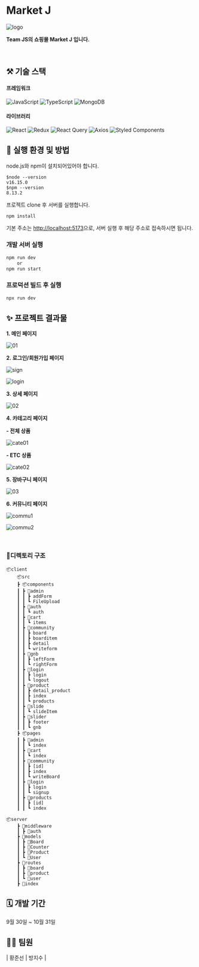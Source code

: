 # Market J

![logo](https://user-images.githubusercontent.com/48309309/198953532-66ccad4c-4aee-4701-bdb3-69fa9f36906d.PNG)

**Team JS의 쇼핑몰 Market J 입니다.**

<br>

## ⚒️ 기술 스택

#### 프레임워크

![JavaScript](https://img.shields.io/badge/javascript-%23323330.svg?style=for-the-badge&logo=javascript&logoColor=%23F7DF1E)
![TypeScript](https://img.shields.io/badge/typescript-%23007ACC.svg?style=for-the-badge&logo=typescript&logoColor=white)
![MongoDB](https://img.shields.io/badge/MongoDB-%234ea94b.svg?style=for-the-badge&logo=mongodb&logoColor=white)

#### 라이브러리

![React](https://img.shields.io/badge/react-61DAFB?style=for-the-badge&logo=react&logoColor=black)
![Redux](https://img.shields.io/badge/redux-%23593d88.svg?style=for-the-badge&logo=redux&logoColor=white)
![React Query](https://img.shields.io/badge/-React%20Query-FF4154?style=for-the-badge&logo=react%20query&logoColor=white)
![Axios](https://img.shields.io/badge/axios-%23323330.svg?style=for-the-badge)
![Styled Components](https://img.shields.io/badge/styled--components-DB7093?style=for-the-badge&logo=styled-components&logoColor=white)

## 📃 실행 환경 및 방법

node.js와 npm이 설치되어있어야 합니다.

```
$node --version
v16.15.0
$npm --version
8.13.2
```

프로젝트 clone 후 서버를 실행합니다.

```
npm install
```

기본 주소는 [http://localhost:5173](http://localhost:4000)으로, 서버 실행 후 해당 주소로 접속하시면 됩니다.

### 개발 서버 실행

```bash
npm run dev
    or
npm run start
```

### 프로덕션 빌드 후 실행

```bash
npx run dev
```

## ✨ 프로젝트 결과물

**1.  메인 페이지**

![01](https://user-images.githubusercontent.com/48309309/198954428-c5fd0200-63a2-4f02-a07d-88540285fd29.PNG)

**2.  로그인/회원가입 페이지**

![sign](https://user-images.githubusercontent.com/48309309/198956741-8766e204-75ed-447c-aa4c-b3c00cd5b4c2.PNG)

![login](https://user-images.githubusercontent.com/48309309/198956350-df6f7609-f258-4c6f-90bb-67c10885c91c.PNG)

**3.  상세 페이지**

![02](https://user-images.githubusercontent.com/48309309/198954601-51afca54-9141-4100-866b-3a6da8ca4a94.PNG)

**4.  카테고리 페이지**

**- 전체 상품**

![cate01](https://user-images.githubusercontent.com/48309309/199021375-d1730700-bdb3-462f-922f-f0a1ec030de5.PNG)

**- ETC 상품**

![cate02](https://user-images.githubusercontent.com/48309309/199021380-0d6d5e32-55bc-4560-8532-7b565c91830a.PNG)

**5.  장바구니 페이지**

![03](https://user-images.githubusercontent.com/71222288/199019929-75046ec3-91a3-4338-826e-0fe48e09b9d3.PNG)

**6. 커뮤니티 페이지**

![commu1](https://user-images.githubusercontent.com/48309309/198956534-4fc646dd-7d87-4133-aef6-65b988473247.PNG)

![commu2](https://user-images.githubusercontent.com/48309309/198956528-11f8042c-0b61-4dff-852d-b5095173f5ec.PNG)


<br>

### 📁디렉토리 구조

```
📦client
    📦src
    ┣ 📦components
    ┃ ┣ 📂admin
    ┃ ┃ ┣ addForm
    ┃ ┃ ┗ FileUpload
    ┃ ┣ 📂auth
    ┃ ┃ ┗ auth
    ┃ ┣ 📂cart
    ┃ ┃ ┗ items
    ┃ ┣ 📂community
    ┃ ┃ ┣ board
    ┃ ┃ ┣ boarditem
    ┃ ┃ ┣ detail
    ┃ ┃ ┗ writeform
    ┃ ┣ 📂gnb
    ┃ ┃ ┣ leftForm
    ┃ ┃ ┗ rightForm
    ┃ ┣ 📂login
    ┃ ┃ ┣ login
    ┃ ┃ ┗ logout
    ┃ ┣ 📂product
    ┃ ┃ ┣ detail_product
    ┃ ┃ ┣ index
    ┃ ┃ ┗ products
    ┃ ┣ 📂slide
    ┃ ┃ ┗ slideItem
    ┃ ┣ 📂slider
    ┃ ┃ ┣ footer
    ┃ ┃ ┗ gnb
    ┣ 📦pages
    ┃ ┣ 📂admin
    ┃ ┃ ┗ index
    ┃ ┣ 📂cart
    ┃ ┃ ┗ index
    ┃ ┣ 📂community
    ┃ ┃ ┣ [id]
    ┃ ┃ ┣ index
    ┃ ┃ ┗ writeBoard
    ┃ ┣ 📂login
    ┃ ┃ ┣ login
    ┃ ┃ ┗ signup
    ┃ ┣ 📂products
    ┃ ┃ ┣ [id]
    ┃ ┃ ┗ index

📦server
    ┣ 📂middleware
    ┃ ┣ 📜auth
    ┣ 📂models
    ┃ ┣ 📜Board
    ┃ ┣ 📜Counter
    ┃ ┣ 📜Product
    ┃ ┗ 📜User
    ┣ 📂routes
    ┃ ┣ 📜board
    ┃ ┣ 📜product
    ┃ ┗ 📜user
    ┣ 📜index
```

## 🗓️ 개발 기간

9월 30일 ~ 10월 31일

## 🧑‍💻 팀원

| 황준선 | 방지수 |
